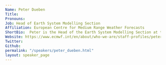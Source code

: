 ```yaml
---
Name: Peter Dueben
Title: 
Pronouns: 
Job: Head of Earth System Modelling Section
Affiliation: European Centre for Medium Range Weather Forecasts
ShortBio:  Peter is the Head of the Earth System Modelling Section at the European Centre for Medium Range Weather Forecasts (ECMWF) developing one of the world’s leading global weather forecast models. Before, he was AI and Machine Learning Coordinator at ECMWF and University Research Fellowship of the Royal Society performing research towards the use of machine learning, high-performance computing, and reduced numerical precision in weather and climate simulations. Peter is coordinator of the MAELSTROM EuroHPC-Joint Undertaking project that is implementing a software/hardware co-design cycle to optimise performance and quality of machine learning applications in the area of weather and climate science, and work-package leader of the ESiWACE-3 Centre of Excellence. Before moving to ECMWF, Peter has written his PhD thesis at the Max Planck Institute for Meteorology and worked as PostDoc with Tim Palmer at the University of Oxford.
Website: https://www.ecmwf.int/en/about/who-we-are/staff-profiles/peter-dueben
Twitter: 
Github: 
permalink: "/speakers/peter_dueben.html"
layout: speaker_page
---
```


